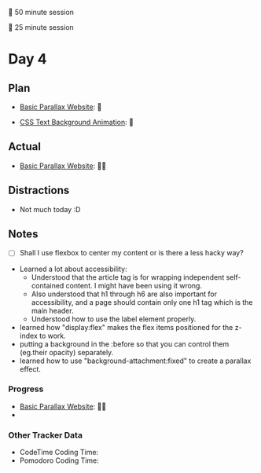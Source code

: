 🍒 50 minute session

🍅 25 minute session

# Day 4

## Plan

-   [Basic Parallax Website](https://www.youtube.com/watch?v=JttTcnidSdQ): 🍒

-   [CSS Text Background Animation](https://www.youtube.com/watch?v=lX5LZTWc4f8): 🍒

## Actual

-   [Basic Parallax Website](https://www.youtube.com/watch?v=JttTcnidSdQ): 🍒🍒

## Distractions

-   Not much today :D

## Notes

-   [ ] Shall I use flexbox to center my content or is there a less hacky way?
-   Learned a lot about accessibility:
    -   Understood that the article tag is for wrapping independent self-contained content. I might have been using it wrong.
    -   Also understood that h1 through h6 are also important for accessibility, and a page should contain only one h1 tag which is the main header.
    -   Understood how to use the label element properly.
-   learned how "display:flex" makes the flex items positioned for the z-index to work.
-   putting a background in the :before so that you can control them (eg.their opacity) separately.
-   learned how to use "background-attachment:fixed" to create a parallax effect.

### Progress

-   [Basic Parallax Website](https://www.youtube.com/watch?v=JttTcnidSdQ): 🍒🍒
-

### Other Tracker Data

-   CodeTime Coding Time:
-   Pomodoro Coding Time:
